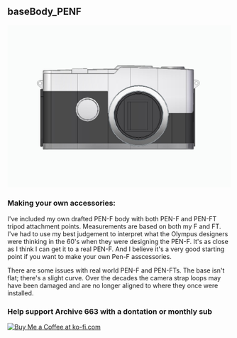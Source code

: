 ## baseBody_PENF

![baseBody_PENF](https://github.com/Archive-663/olympusPENF/blob/main/ASSETS/PENFbase_Body_Crop.jpg)

### Making your own accessories:
I've included my own drafted PEN-F body with both PEN-F and PEN-FT tripod attachment points. Measurements are based on both my F and FT. I've had to use my best judgement to interpret what the Olympus designers were thinking in the 60's when they were designing the PEN-F. It's as close as I think I can get it to a real PEN-F. And I believe it's a very good starting point if you want to make your own Pen-F asscessories. 

There are some issues with real world PEN-F and PEN-FTs. The base isn't flat; there's a slight curve. Over the decades the camera strap loops may have been damaged and are no longer aligned to where they once were installed.

### Help support Archive 663 with a dontation or monthly sub

<a href='https://ko-fi.com/P5P3MHMSF' target='_blank'><img height='36' style='border:0px;height:36px;' src='https://storage.ko-fi.com/cdn/kofi2.png?v=3' border='0' alt='Buy Me a Coffee at ko-fi.com' /></a>
